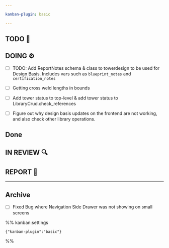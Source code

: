 ```yaml
---

kanban-plugin: basic

---
```


## TODO 💭



## DOING ⚙️

- [ ] TODO: Add ReportNotes schema & class to towerdesign to be used for Design Basis. Includes vars such as `blueprint_notes` and `certification_notes`
- [ ] Getting cross weld lengths in bounds
- [ ] Add tower status to top-level & add tower status to LibraryCrud.check_references
- [ ] Figure out why design basis updates on the frontend are not working, and also check other library operations.


## Done



## IN REVIEW 🔍



## REPORT 📎



***

## Archive

- [ ] Fixed Bug where Navigation Side Drawer was not showing on small screens

%% kanban:settings
```
{"kanban-plugin":"basic"}
```
%%